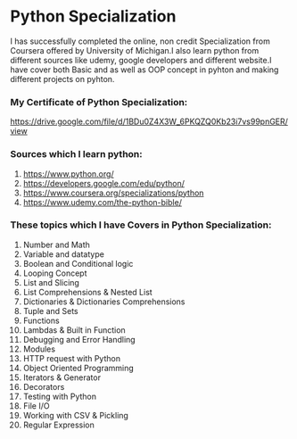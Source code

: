 # Python Specialization 
I has successfully completed the online, non credit Specialization from Coursera offered by University of Michigan.I also learn python from different sources like udemy, google developers and different website.I have cover both Basic and as well as OOP concept in pyhton and making different projects on pyhton.

### My Certificate of Python Specialization:
https://drive.google.com/file/d/1BDu0Z4X3W_6PKQZQ0Kb23i7vs99pnGER/view

### Sources which I learn python:
1.	https://www.python.org/
2.	https://developers.google.com/edu/python/
3.	https://www.coursera.org/specializations/python
4.	https://www.udemy.com/the-python-bible/

### These topics which I have Covers in Python Specialization:
1.	Number and Math
2.	Variable and datatype
3.	Boolean and Conditional logic
4.	Looping Concept
5.	List and Slicing
6.	List Comprehensions & Nested List
7.	Dictionaries & Dictionaries Comprehensions
8.	Tuple and Sets
9.	Functions
10.	Lambdas & Built in Function
11.	Debugging and Error Handling
12.	Modules
13.	HTTP request with Python
14.	Object Oriented Programming
15.	Iterators & Generator
16.	Decorators
17.	Testing with Python
18.	File I/O
19.	Working with CSV & Pickling
20.	Regular Expression

